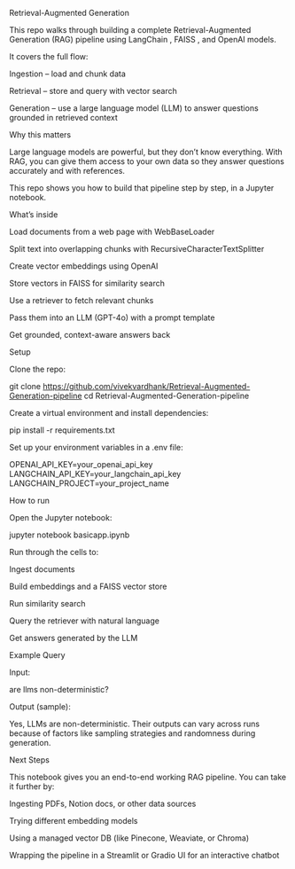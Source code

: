 Retrieval-Augmented Generation

This repo walks through building a complete Retrieval-Augmented Generation (RAG) pipeline using LangChain
, FAISS
, and OpenAI models.

It covers the full flow:

Ingestion – load and chunk data

Retrieval – store and query with vector search

Generation – use a large language model (LLM) to answer questions grounded in retrieved context

Why this matters

Large language models are powerful, but they don’t know everything. With RAG, you can give them access to your own data so they answer questions accurately and with references.

This repo shows you how to build that pipeline step by step, in a Jupyter notebook.

What’s inside

Load documents from a web page with WebBaseLoader

Split text into overlapping chunks with RecursiveCharacterTextSplitter

Create vector embeddings using OpenAI

Store vectors in FAISS for similarity search

Use a retriever to fetch relevant chunks

Pass them into an LLM (GPT-4o) with a prompt template

Get grounded, context-aware answers back

Setup

Clone the repo:

git clone https://github.com/vivekvardhank/Retrieval-Augmented-Generation-pipeline
cd Retrieval-Augmented-Generation-pipeline


Create a virtual environment and install dependencies:

pip install -r requirements.txt


Set up your environment variables in a .env file:

OPENAI_API_KEY=your_openai_api_key
LANGCHAIN_API_KEY=your_langchain_api_key
LANGCHAIN_PROJECT=your_project_name

How to run

Open the Jupyter notebook:

jupyter notebook basicapp.ipynb


Run through the cells to:

Ingest documents

Build embeddings and a FAISS vector store

Run similarity search

Query the retriever with natural language

Get answers generated by the LLM

Example Query

Input:

are llms non-deterministic?


Output (sample):

Yes, LLMs are non-deterministic. Their outputs can vary across runs because of factors like sampling strategies and randomness during generation.

Next Steps

This notebook gives you an end-to-end working RAG pipeline. You can take it further by:

Ingesting PDFs, Notion docs, or other data sources

Trying different embedding models

Using a managed vector DB (like Pinecone, Weaviate, or Chroma)

Wrapping the pipeline in a Streamlit or Gradio UI for an interactive chatbot